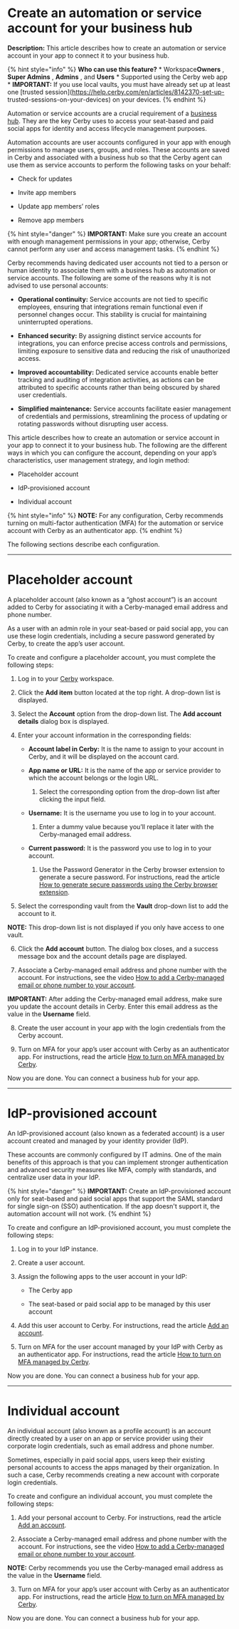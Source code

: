 # Create an automation or service account for your business hub

**Description:** This article describes how to create an automation or service account in your app to connect it to your business hub.

{% hint style="info" %} **Who can use this feature?** * Workspace**Owners** ,
**Super Admins** , **Admins** , and **Users** * Supported using the Cerby web
app * **IMPORTANT:** If you use local vaults, you must have already set up at
least one [trusted session](https://help.cerby.com/en/articles/8142370-set-up-
trusted-sessions-on-your-devices) on your devices. {% endhint %}

Automation or service accounts are a crucial requirement of a [business
hub](https://help.cerby.com/en/articles/6831152-explore-apps). They are the
key Cerby uses to access your seat-based and paid social apps for identity and
access lifecycle management purposes.

Automation accounts are user accounts configured in your app with enough
permissions to manage users, groups, and roles. These accounts are saved in
Cerby and associated with a business hub so that the Cerby agent can use them
as service accounts to perform the following tasks on your behalf:

  * Check for updates

  * Invite app members

  * Update app members’ roles

  * Remove app members 

{% hint style="danger" %} **IMPORTANT:** Make sure you create an account with
enough management permissions in your app; otherwise, Cerby cannot perform any
user and access management tasks. {% endhint %}

Cerby recommends having dedicated user accounts not tied to a person or human
identity to associate them with a business hub as automation or service
accounts. The following are some of the reasons why it is not advised to use
personal accounts:

  * **Operational continuity:** Service accounts are not tied to specific employees, ensuring that integrations remain functional even if personnel changes occur. This stability is crucial for maintaining uninterrupted operations.

  * **Enhanced security:** By assigning distinct service accounts for integrations, you can enforce precise access controls and permissions, limiting exposure to sensitive data and reducing the risk of unauthorized access.

  * **Improved accountability:** Dedicated service accounts enable better tracking and auditing of integration activities, as actions can be attributed to specific accounts rather than being obscured by shared user credentials.

  * **Simplified maintenance:** Service accounts facilitate easier management of credentials and permissions, streamlining the process of updating or rotating passwords without disrupting user access.

This article describes how to create an automation or service account in your
app to connect it to your business hub. The following are the different ways
in which you can configure the account, depending on your app’s
characteristics, user management strategy, and login method:

  * Placeholder account

  * IdP-provisioned account

  * Individual account

{% hint style="info" %} **NOTE:** For any configuration, Cerby recommends
turning on multi-factor authentication (MFA) for the automation or service
account with Cerby as an authenticator app. {% endhint %}

The following sections describe each configuration.

* * *

# Placeholder account

A placeholder account (also known as a “ghost account”) is an account added to
Cerby for associating it with a Cerby-managed email address and phone number.

As a user with an admin role in your seat-based or paid social app, you can
use these login credentials, including a secure password generated by Cerby,
to create the app’s user account.

To create and configure a placeholder account, you must complete the following
steps:

  1. Log in to your [Cerby](https://app.cerby.com/) workspace.

  2. Click the **Add item** button located at the top right. A drop-down list is displayed.

  3. Select the **Account** option from the drop-down list. The **Add account details** dialog box is displayed.

  4. Enter your account information in the corresponding fields:

     * **Account label in Cerby:** It is the name to assign to your account in Cerby, and it will be displayed on the account card.

     * **App name or URL:** It is the name of the app or service provider to which the account belongs or the login URL.

       1. Select the corresponding option from the drop-down list after clicking the input field.

     * **Username:** It is the username you use to log in to your account.

       1. Enter a dummy value because you’ll replace it later with the Cerby-managed email address.

     * **Current password:** It is the password you use to log in to your account.

       1. Use the Password Generator in the Cerby browser extension to generate a secure password. For instructions, read the article [How to generate secure passwords using the Cerby browser extension](https://help.cerby.com/en/articles/8377075-how-to-generate-secure-passwords-using-the-cerby-browser-extension). 

  5. Select the corresponding vault from the **Vault** drop-down list to add the account to it.

**NOTE:** This drop-down list is not displayed if you only have access to one
vault.

  6. Click the **Add account** button. The dialog box closes, and a success message box and the account details page are displayed.

  7. Associate a Cerby-managed email address and phone number with the account. For instructions, see the video [How to add a Cerby-managed email or phone number to your account](https://help.cerby.com/en/articles/6393770-video-how-to-add-a-cerby-managed-email-or-phone-number-to-your-account).

**IMPORTANT:** After adding the Cerby-managed email address, make sure you
update the account details in Cerby. Enter this email address as the value in
the **Username** field.

  8. Create the user account in your app with the login credentials from the Cerby account.

  9. Turn on MFA for your app’s user account with Cerby as an authenticator app. For instructions, read the article [How to turn on MFA managed by Cerby](https://help.cerby.com/en/articles/8429534-how-to-turn-on-2fa-managed-by-cerby).

Now you are done. You can connect a business hub for your app.

* * *

# IdP-provisioned account

An IdP-provisioned account (also known as a federated account) is a user
account created and managed by your identity provider (IdP).

These accounts are commonly configured by IT admins. One of the main benefits
of this approach is that you can implement stronger authentication and
advanced security measures like MFA, comply with standards, and centralize
user data in your IdP.

{% hint style="danger" %} **IMPORTANT:** Create an IdP-provisioned account
only for seat-based and paid social apps that support the SAML standard for
single sign-on (SSO) authentication. If the app doesn't support it, the
automation account will not work. {% endhint %}

To create and configure an IdP-provisioned account, you must complete the
following steps:

  1. Log in to your IdP instance.

  2. Create a user account.

  3. Assign the following apps to the user account in your IdP:

     * The Cerby app

     * The seat-based or paid social app to be managed by this user account 

  4. Add this user account to Cerby. For instructions, read the article [Add an account](https://help.cerby.com/en/articles/8708374-add-an-account).

  5. Turn on MFA for the user account managed by your IdP with Cerby as an authenticator app. For instructions, read the article [How to turn on MFA managed by Cerby](https://help.cerby.com/en/articles/8429534-how-to-turn-on-2fa-managed-by-cerby).

Now you are done. You can connect a business hub for your app.

* * *

# Individual account

An individual account (also known as a profile account) is an account directly
created by a user on an app or service provider using their corporate login
credentials, such as email address and phone number.

Sometimes, especially in paid social apps, users keep their existing personal
accounts to access the apps managed by their organization. In such a case,
Cerby recommends creating a new account with corporate login credentials.

To create and configure an individual account, you must complete the following
steps:

  1. Add your personal account to Cerby. For instructions, read the article [Add an account](https://help.cerby.com/en/articles/8708374-add-an-account).

  2. Associate a Cerby-managed email address and phone number with the account. For instructions, see the video [How to add a Cerby-managed email or phone number to your account](https://help.cerby.com/en/articles/6393770-video-how-to-add-a-cerby-managed-email-or-phone-number-to-your-account).

**NOTE:** Cerby recommends you use the Cerby-managed email address as the
value in the **Username** field.

  3. Turn on MFA for your app’s user account with Cerby as an authenticator app. For instructions, read the article [How to turn on MFA managed by Cerby](https://help.cerby.com/en/articles/8429534-how-to-turn-on-2fa-managed-by-cerby).

Now you are done. You can connect a business hub for your app.

